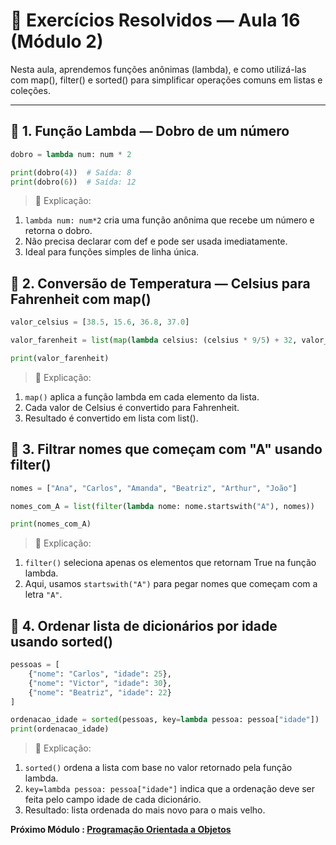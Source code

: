 # 📝 Exercícios Resolvidos — Aula 16 (Módulo 2)

Nesta aula, aprendemos funções anônimas (lambda), e como utilizá-las com map(), filter() e sorted() para simplificar operações comuns em listas e coleções.

---

## 🔹 1. Função Lambda — Dobro de um número

```py
dobro = lambda num: num * 2

print(dobro(4))  # Saída: 8
print(dobro(6))  # Saída: 12
```

> 📌 Explicação:

1. ``lambda num: num*2`` cria uma função anônima que recebe um número e retorna o dobro.
2. Não precisa declarar com def e pode ser usada imediatamente.
3. Ideal para funções simples de linha única.

## 🔹 2. Conversão de Temperatura — Celsius para Fahrenheit com map()

```py
valor_celsius = [38.5, 15.6, 36.8, 37.0]

valor_farenheit = list(map(lambda celsius: (celsius * 9/5) + 32, valor_celsius))

print(valor_farenheit)
```

> 📌 Explicação:

1. ``map()`` aplica a função lambda em cada elemento da lista.
2. Cada valor de Celsius é convertido para Fahrenheit.
3. Resultado é convertido em lista com list().

## 🔹 3. Filtrar nomes que começam com "A" usando filter()

```py
nomes = ["Ana", "Carlos", "Amanda", "Beatriz", "Arthur", "João"]

nomes_com_A = list(filter(lambda nome: nome.startswith("A"), nomes))

print(nomes_com_A)
```

> 📌 Explicação:

1. ``filter()`` seleciona apenas os elementos que retornam True na função lambda.
2. Aqui, usamos ``startswith("A")`` para pegar nomes que começam com a letra ``"A"``.

## 🔹 4. Ordenar lista de dicionários por idade usando sorted()

```py
pessoas = [
    {"nome": "Carlos", "idade": 25},
    {"nome": "Victor", "idade": 30},
    {"nome": "Beatriz", "idade": 22}
]

ordenacao_idade = sorted(pessoas, key=lambda pessoa: pessoa["idade"])
print(ordenacao_idade)
```

> 📌 Explicação:

1. ``sorted()`` ordena a lista com base no valor retornado pela função lambda.
2. ``key=lambda pessoa: pessoa["idade"]`` indica que a ordenação deve ser feita pelo campo idade de cada dicionário.
3. Resultado: lista ordenada do mais novo para o mais velho.

**Próximo Módulo : [Programação Orientada a Objetos](../../../4.%20orientacao_objetos/README.md)**
